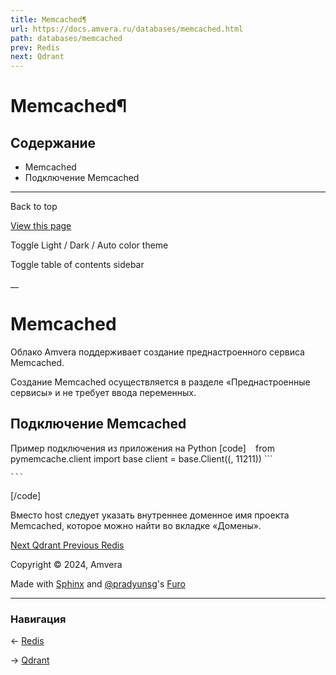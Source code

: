 ```yaml
---
title: Memcached¶
url: https://docs.amvera.ru/databases/memcached.html
path: databases/memcached
prev: Redis
next: Qdrant
---
```


# Memcached¶

## Содержание

- Memcached
- Подключение Memcached

---

Back to top

[ View this page ](<../_sources/databases/memcached.md.txt> "View this page")

Toggle Light / Dark / Auto color theme

Toggle table of contents sidebar

__

# Memcached

Облако Amvera поддерживает создание преднастроенного сервиса Memcached.

Создание Memcached осуществляется в разделе «Преднастроенные сервисы» и не требует ввода переменных.

## Подключение Memcached

Пример подключения из приложения на Python
[code] 
    ```
        ```
    from pymemcache.client import base 
    client = base.Client((<host>, 11211))
        ```
    
    ```
    
[/code]

Вместо host следует указать внутреннее доменное имя проекта Memcached, которое можно найти во вкладке «Домены».

[ Next Qdrant ](<Qdrant.html>) [ Previous Redis ](<redis.html>)

Copyright © 2024, Amvera 

Made with [Sphinx](<https://www.sphinx-doc.org/>) and [@pradyunsg](<https://pradyunsg.me>)'s [Furo](<https://github.com/pradyunsg/furo>)


---

### Навигация

← [Redis](redis.md)

→ [Qdrant](Qdrant.md)

